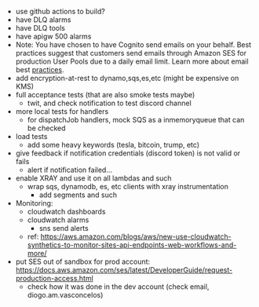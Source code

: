 - use github actions to build?
- have DLQ alarms
- have DLQ tools
- have apigw 500 alarms
- Note: You have chosen to have Cognito send emails on your behalf. Best practices suggest that customers send emails through Amazon SES for production User Pools due to a daily email limit. Learn more about email best [practices](https://docs.aws.amazon.com/cognito/latest/developerguide/signing-up-users-in-your-app.html).
- add encryption-at-rest to dynamo,sqs,es,etc (might be expensive on KMS)
- full acceptance tests (that are also smoke tests maybe)
  - twit, and check notification to test discord channel
- more local tests for handlers
  - for dispatchJob handlers, mock SQS as a inmemoryqueue that can be checked
- load tests
  - add some heavy keywords (tesla, bitcoin, trump, etc)
- give feedback if notification credentials (discord token) is not valid or fails
  - alert if notification failed...
- enable XRAY and use it on all lambdas and such
  - wrap sqs, dynamodb, es, etc clients with xray instrumentation
    - add segments and such
- Monitoring:
  - cloudwatch dashboards
  - cloudwatch alarms
    - sns send alerts
  - ref: https://aws.amazon.com/blogs/aws/new-use-cloudwatch-synthetics-to-monitor-sites-api-endpoints-web-workflows-and-more/
- put SES out of sandbox for prod account: https://docs.aws.amazon.com/ses/latest/DeveloperGuide/request-production-access.html
  - check how it was done in the dev account (check email, diogo.am.vasconcelos)
